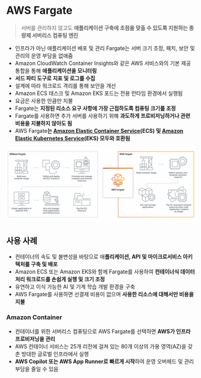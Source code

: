 # AWS Fargate

> 서버를 관리하지 않고도 **애플리케이션 구축에 초점을 맞출 수 있도록 지원하는 종량제 서버리스 컴퓨팅 엔진**

- 인프라가 아닌 애플리케이션 배포 및 관리 Fargate는 서버 크기 조정, 패치, 보안 및 관리의 운영 부담을 없애줌
- Amazon CloudWatch Container Insights와 같은 AWS 서비스와의 기본 제공 통합을 통해 **애플리케이션을 모니터링**
- **서드 파티 도구로 지표 및 로그를 수집**
- 설계에 따라 워크로드 격리를 통해 보안을 개선
- Amazon ECS 태스크 및 Amazon EKS 포드는 전용 런타임 환경에서 실행됨
- 요금은 사용한 만큼만 지불
- Fargate는 **지정된 리소스 요구 사항에 가장 근접하도록 컴퓨팅 크기를 조정**
- Fargate를 사용하면 추가 서버를 사용하기 위해 **과도하게 프로비저닝하거나 관련 비용을 지불하지 않아도 됨**
- AWS Fargate**는 [Amazon Elastic Container Service](https://aws.amazon.com/ko/ecs/?pg=ln&sec=hiw)(ECS) 및 [Amazon Elastic Kubernetes Service](https://aws.amazon.com/ko/eks/?pg=ln&sec=hiw)(EKS) 모두와 호환됨**

![image-20220124135850516](AWSFargate.assets/image-20220124135850516.png)



## 사용 사례

- 컨테이너의 속도 및 불변성을 바탕으로 애**플리케이션, API 및 마이크로서비스 아키텍처를 구축 및 배포**
- Amazon ECS 또는 Amazon EKS와 함께 Fargate를 사용하여 **컨테이너식 데이터 처리 워크로드를 손쉽게 실행 및 크기 조정**
- 유연하고 이식 가능한 AI 및 기계 학습 개발 환경을 구축
- AWS Fargate를 사용하면 선결제 비용이 없으며 **사용한 리소스에 대해서만 비용을 지불**

### Amazon Container

- 컨테이너를 위한 서버리스 컴퓨팅으로 AWS Fargate를 선택하면 **AWS가 인프라 프로비저닝을 관리**
- AWS 컨테이너 서비스는 25개 리전에 걸쳐 있는 80개 이상의 가용 영역(AZ)을 갖춘 방대한 글로벌 인프라에서 실행
- **AWS Copilot 또는 AWS App Runner로 빠르게 시작**하여 운영 오버헤드 및 관리 부담을 줄일 수 있음